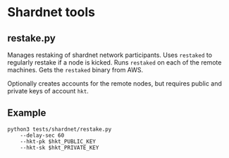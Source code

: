 # Shardnet tools

## restake.py

Manages restaking of shardnet network participants. Uses `restaked` to regularly restake if a node is kicked.
Runs `restaked` on each of the remote machines. Gets the `restaked` binary from AWS.

Optionally creates accounts for the remote nodes, but requires public and private keys of account `hkt`.

## Example

```
python3 tests/shardnet/restake.py
    --delay-sec 60
    --hkt-pk $hkt_PUBLIC_KEY
    --hkt-sk $hkt_PRIVATE_KEY
```
